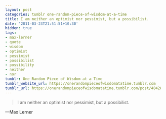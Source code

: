```yaml
---
layout: post
categories: tumblr one-random-piece-of-wisdom-at-a-time
title: I am neither an optimist nor pessimist, but a possibilist.
date: '2011-03-23T21:51:51+10:30'
hidden: true
tags:
- max-lerner
- quote
- wisdom
- optimist
- pessimist
- possibilist
- possibility
- neither
- nor
tumblr: One Random Piece of Wisdom at a Time
tumblr_website_url: https://onerandompieceofwisdomatatime.tumblr.com
tumblr_url: https://onerandompieceofwisdomatatime.tumblr.com/post/4042806037/i-am-neither-an-optimist-nor-pessimist-but-a
---
```

> I am neither an optimist nor pessimist, but a possibilist.

—Max Lerner
